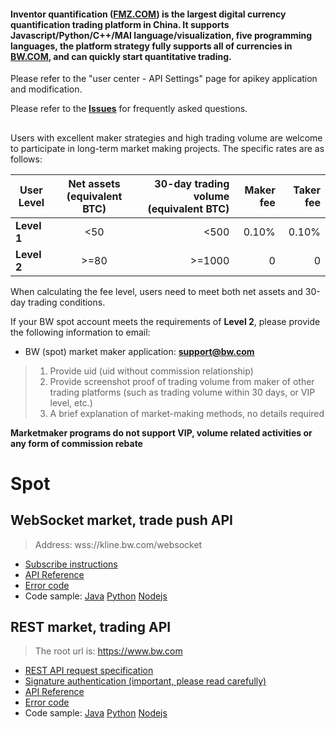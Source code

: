 #### Inventor quantification ([FMZ.COM](https://www.fmz.com)) is the largest digital currency quantification trading platform in China. It supports Javascript/Python/C++/MAI language/visualization, five programming languages, the platform strategy fully supports all of currencies in [BW.COM](https://www.bw.io), and can quickly start quantitative trading.

Please refer to the "user center - API Settings" page for apikey application and modification.

Please refer to the [**Issues**](https://github.com/bw-exchange/api_docs_en/issues) for frequently asked questions.

##

Users with excellent maker strategies and high trading volume are welcome to participate in long-term market making projects. 
The specific rates are as follows:


|User Level|Net assets (equivalent BTC)|30-day trading volume (equivalent BTC)|Maker fee|Taker fee|
|----|:---:|----:|----:|----:|
|**Level 1**|<50|<500|0.10%|0.10%|
|**Level 2**|>=80|>=1000|0|0|



When calculating the fee level, users need to meet both net assets and 30-day trading conditions.

If your BW spot account meets the requirements of **Level 2**, please provide the following information to email:


* BW (spot) market maker application: **support@bw.com**
> 1. Provide uid (uid without commission relationship)
>2. Provide screenshot proof of trading volume from maker of other trading platforms (such as trading volume within 30 days, or VIP level, etc.)
>3. A brief explanation of market-making methods, no details required

**Marketmaker programs do not support VIP, volume related activities or any form of commission rebate**


##

# Spot

## WebSocket market, trade push API

> Address: wss://kline.bw.com/websocket

* [Subscribe  instructions](https://github.com/bw-exchange/api_docs_en/wiki/WebSocket-API-Subscribe-instructions)
* [API Reference](https://github.com/bw-exchange/api_docs_en/wiki/WebSocket-API-Reference)
* [Error code](https://github.com/bw-exchange/api_docs_en/wiki/WebSocket-API-ErrorCode)
* Code sample: [Java](https://github.com/bw-exchange/api/tree/master/java) [Python](https://github.com/bw-exchange/api/tree/master/python) [Nodejs](https://github.com/bw-exchange/api_docs_cn/blob/master/nodejsDemo/websocketDemo.js)

## REST market, trading API

> The root url is: https://www.bw.com

* [REST API request specification](https://github.com/bw-exchange/api_docs_en/wiki/REST_introduction)
* [Signature authentication (important, please read carefully)](https://github.com/bw-exchange/api_docs_en/wiki/REST_authentication)
* [API Reference](https://github.com/bw-exchange/api_docs_en/wiki/REST_api_reference)
* [Error code](https://github.com/bw-exchange/api_docs_en/wiki/REST_api_error_code)
* Code sample: [Java](https://github.com/bw-exchange/api/tree/master/java) [Python](https://github.com/bw-exchange/api/tree/master/python) [Nodejs](https://github.com/bw-exchange/api_docs_cn/blob/master/nodejsDemo/restApiDemo.js)
